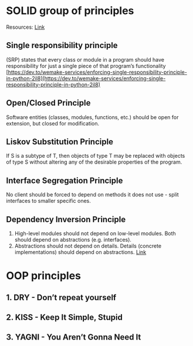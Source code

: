 # SOLID group of principles
Resources:
[Link](https://medium.com/@severinperez/writing-flexible-code-with-the-single-responsibility-principle-b71c4f3f883f)

## Single responsibility principle
(SRP) states that every class or module in a program should have responsibility for just a single piece of that program’s functionality
[https://dev.to/wemake-services/enforcing-single-responsibility-principle-in-python-2il8](https://dev.to/wemake-services/enforcing-single-responsibility-principle-in-python-2il8)


## Open/Closed Principle 
Software entities (classes, modules, functions, etc.) should be open for extension, but closed for modification.

## Liskov Substitution Principle
If S is a subtype of T, then objects of type T may be replaced with objects of type S without altering any of the desirable properties of the program.

## Interface Segregation Principle 
No client should be forced to depend on methods it does not use - split interfaces to smaller specific ones.

## Dependency Inversion Principle
1.  High-level modules should not depend on low-level modules. Both should depend on abstractions (e.g. interfaces).
2.  Abstractions should not depend on details. Details (concrete implementations) should depend on abstractions.
[Link](https://medium.com/@mrfksiv/python-design-patterns-01-introduction-54e681aaf2d0)


# OOP principles
## 1. DRY - Don’t repeat yourself

## 2. KISS - Keep It Simple, Stupid

## 3. YAGNI - You Aren’t Gonna Need It
<!--stackedit_data:
eyJoaXN0b3J5IjpbLTE2Njk3MDU1MDQsLTI3NTYxNjE0NCwtMj
k0OTM4Mjk0LC04ODQ3NTQyNDEsLTE0MjI5MjA3ODUsLTE1MzE0
MzYwNzgsLTE3NjY1MjQ0NDQsLTE3MjA2Njg5OTksLTExMjU0ND
I4NCwtMTEwMzgyMzI4NiwtODg4NTAyODgxLC05OTY1ODE4NDVd
fQ==
-->